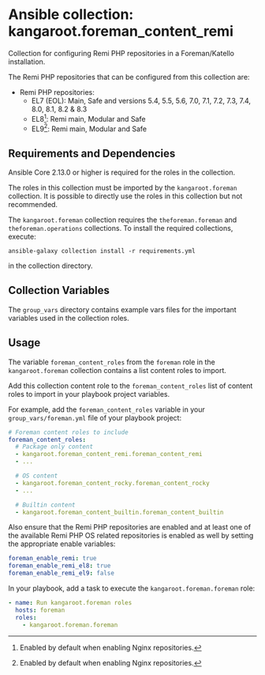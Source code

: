 # Ansible collection: kangaroot.foreman_content_remi

Collection for configuring Remi PHP repositories in a Foreman/Katello installation.

The Remi PHP repositories that can be configured from this collection are:

- Remi PHP repositories:
  - EL7 (EOL): Main, Safe and versions 5.4, 5.5, 5.6, 7.0, 7.1, 7.2, 7.3, 7.4, 8.0, 8.1, 8.2 & 8.3
  - EL8[^1]: Remi main, Modular and Safe
  - EL9[^1]: Remi main, Modular and Safe

[^1]: Enabled by default when enabling Nginx repositories.

## Requirements and Dependencies

Ansible Core 2.13.0 or higher is required for the roles in the collection.

The roles in this collection must be imported by the `kangaroot.foreman` collection. It is possible to directly use the roles in this collection but not recommended.

The `kangaroot.foreman` collection requires the `theforeman.foreman` and `theforeman.operations` collections. To install the required collections, execute:

```shell
ansible-galaxy collection install -r requirements.yml
```

in the collection directory.

## Collection Variables

The `group_vars` directory contains example vars files for the important variables used in the collection roles.

## Usage

The variable `foreman_content_roles` from the `foreman` role in the `kangaroot.foreman` collection contains a list content roles to import.

Add this collection content role to the `foreman_content_roles` list of content roles to import in your playbook project variables.

For example, add the `foreman_content_roles` variable in your `group_vars/foreman.yml` file of your playbook project:

```yaml
# Foreman content roles to include
foreman_content_roles:
  # Package only content
  - kangaroot.foreman_content_remi.foreman_content_remi
  - ...

  # OS content
  - kangaroot.foreman_content_rocky.foreman_content_rocky
  - ...

  # Builtin content
  - kangaroot.foreman_content_builtin.foreman_content_builtin
```

Also ensure that the Remi PHP repositories are enabled and at least one of the available Remi PHP OS related repositories is enabled as well by setting the appropriate enable variables:

```yaml
foreman_enable_remi: true
foreman_enable_remi_el8: true
foreman_enable_remi_el9: false
```

In your playbook, add a task to execute the `kangaroot.foreman.foreman` role:

```yaml
- name: Run kangaroot.foreman roles
  hosts: foreman
  roles:
    - kangaroot.foreman.foreman
```

